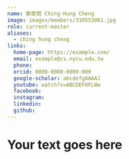 ```yaml
---
name: 鄭景閎 Ching-Hung Cheng 
image: images/members/310553061.jpg 
role: current-master
aliases:
  - ching hung cheng
links:
  home-page: https://example.com/
  email: example@cs.nycu.edu.tw
  phone: 
  orcid: 0000-0000-0000-000
  google-scholar: abcdefgAAAAJ
  youtube: watch?v=ABCDEF0FLWw
  facebook:
  instagram:
  linkedin:
  github:
---
```

# Your text goes here
